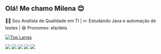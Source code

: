 
## Olá! Me chamo Milena 😊

🐱‍💻 Sou Analista de Qualidade em TI | ✏️ Estudando Java e automação de testes | 😄 Pronomes: ela/dela

  [![Top Langs](https://github-readme-stats.vercel.app/api/top-langs/?username=missouza96&layout=compact&theme=radical)](https://github.com/missouza96/github-readme-stats)
  
 
<div> 
  <a href="https://instagram.com/misvsz" target="_blank"><img src="https://img.shields.io/badge/-Instagram-%23E4405F?style=for-the-badge&logo=instagram&logoColor=white" target="_blank"></a>
 	<a href="https://www.twitch.tv/misvsz" target="_blank"><img src="https://img.shields.io/badge/Twitch-9146FF?style=for-the-badge&logo=twitch&logoColor=white" target="_blank"></a>
 <a href="https://discord.gg/" target="_blank"><img src="https://img.shields.io/badge/Discord-7289DA?style=for-the-badge&logo=discord&logoColor=white" target="_blank"></a> 
  <a href = "mailto:missouza96@gmail.com"><img src="https://img.shields.io/badge/-Gmail-%23333?style=for-the-badge&logo=gmail&logoColor=white" target="_blank"></a>
  <a href = "https://www.linkedin.com/in/milena-silva-de-souza-b04b6311a/" target="_blank"><img src="https://img.shields.io/badge/-LinkedIn-%230077B5?style=for-the-badge&logo=linkedin&logoColor=white" target="_blank"></a> 
  
</div>
